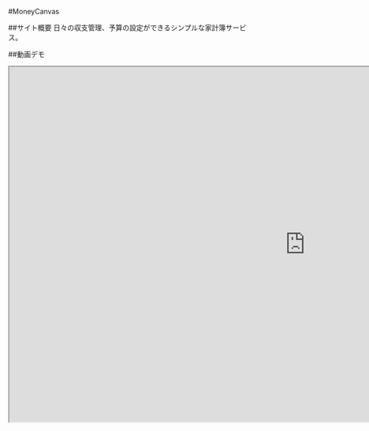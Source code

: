 #MoneyCanvas

##サイト概要
日々の収支管理、予算の設定ができるシンプルな家計簿サービス。

##動画デモ
<iframe src="https://demoair.wondershare.com/dashboard/video/share?id=12a3567a-c857-4dcc-8099-4c18b57786bc" width="1200" height="720"></iframe>